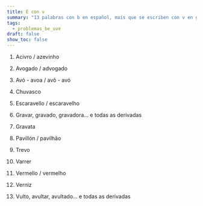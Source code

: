 ```yaml
---
title: É con v
summary: "13 palabras con b en español, mais que se escriben con v en galego/portugués\r\n"
tags:
  - problemas_be_uve
draft: false
show_toc: false
---
```

<article>

1. Acivro / azevinho

</article>

<article>

2. Avogado / advogado
   
</article>

<article>

3. Avó - avoa / avô - avó
   
</article>

<article>

4. Chuvasco
   
</article>

<article>

5. Escaravello / escaravelho
   
</article>

<article>

6. Gravar, gravado, gravadora... e todas as derivadas
   
</article>

<article>

7. Gravata
   
</article>

<article>

8. Pavillón / pavilhão
   
</article>

<article>

9. Trevo
   
</article>

<article>

10. Varrer
   
</article>

<article>

11. Vermello / vermelho
   
</article>

<article>

12. Verniz
   
</article>

<article>

13. Vulto, avultar, avultado... e todas as derivadas
   
</article>
